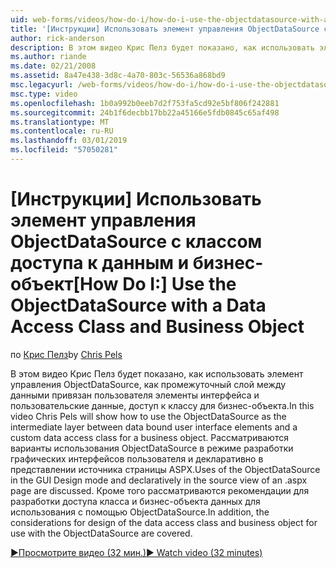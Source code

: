 ```yaml
---
uid: web-forms/videos/how-do-i/how-do-i-use-the-objectdatasource-with-a-data-access-class-and-business-object
title: '[Инструкции] Использовать элемент управления ObjectDataSource с классом доступа к данным и бизнес-объекта | Документация Майкрософт'
author: rick-anderson
description: В этом видео Крис Пелз будет показано, как использовать элемент управления ObjectDataSource в качестве промежуточный слой между элементы пользовательского интерфейса с привязкой к данным и пользовательские данные...
ms.author: riande
ms.date: 02/21/2008
ms.assetid: 8a47e438-3d8c-4a70-803c-56536a868bd9
msc.legacyurl: /web-forms/videos/how-do-i/how-do-i-use-the-objectdatasource-with-a-data-access-class-and-business-object
msc.type: video
ms.openlocfilehash: 1b0a992b0eeb7d2f753fa5cd92e5bf806f242881
ms.sourcegitcommit: 24b1f6decbb17bb22a45166e5fdb0845c65af498
ms.translationtype: MT
ms.contentlocale: ru-RU
ms.lasthandoff: 03/01/2019
ms.locfileid: "57050281"
---
```

<a name="how-do-i-use-the-objectdatasource-with-a-data-access-class-and-business-object"></a><span data-ttu-id="3c392-103">[Инструкции] Использовать элемент управления ObjectDataSource с классом доступа к данным и бизнес-объект</span><span class="sxs-lookup"><span data-stu-id="3c392-103">[How Do I:] Use the ObjectDataSource with a Data Access Class and Business Object</span></span>
====================
<span data-ttu-id="3c392-104">по [Крис Пелз](https://twitter.com/chrispels)</span><span class="sxs-lookup"><span data-stu-id="3c392-104">by [Chris Pels](https://twitter.com/chrispels)</span></span>

<span data-ttu-id="3c392-105">В этом видео Крис Пелз будет показано, как использовать элемент управления ObjectDataSource, как промежуточный слой между данными привязан пользователя элементы интерфейса и пользовательские данные, доступ к классу для бизнес-объекта.</span><span class="sxs-lookup"><span data-stu-id="3c392-105">In this video Chris Pels will show how to use the ObjectDataSource as the intermediate layer between data bound user interface elements and a custom data access class for a business object.</span></span> <span data-ttu-id="3c392-106">Рассматриваются варианты использования ObjectDataSource в режиме разработки графических интерфейсов пользователя и декларативно в представлении источника страницы ASPX.</span><span class="sxs-lookup"><span data-stu-id="3c392-106">Uses of the ObjectDataSource in the GUI Design mode and declaratively in the source view of an .aspx page are discussed.</span></span> <span data-ttu-id="3c392-107">Кроме того рассматриваются рекомендации для разработки доступа класса и бизнес-объекта данных для использования с помощью ObjectDataSource.</span><span class="sxs-lookup"><span data-stu-id="3c392-107">In addition, the considerations for design of the data access class and business object for use with the ObjectDataSource are covered.</span></span>

[<span data-ttu-id="3c392-108">&#9654;Просмотрите видео (32 мин.)</span><span class="sxs-lookup"><span data-stu-id="3c392-108">&#9654; Watch video (32 minutes)</span></span>](https://channel9.msdn.com/Blogs/ASP-NET-Site-Videos/how-do-i-use-the-objectdatasource-with-a-data-access-class-and-business-object)
